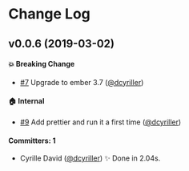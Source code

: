 # Change Log

## v0.0.6 (2019-03-02)

#### :boom: Breaking Change
* [#7](https://github.com/he9qi/ember-cli-hellosign/pull/7) Upgrade to ember 3.7 ([@dcyriller](https://github.com/dcyriller))

#### :house: Internal
* [#9](https://github.com/he9qi/ember-cli-hellosign/pull/9) Add prettier and run it a first time ([@dcyriller](https://github.com/dcyriller))

#### Committers: 1
- Cyrille David ([@dcyriller](https://github.com/dcyriller))
✨  Done in 2.04s.
